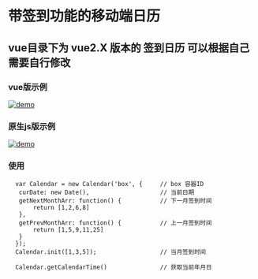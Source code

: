 # 带签到功能的移动端日历

## vue目录下为 vue2.X 版本的 签到日历 可以根据自己需要自行修改

### vue版示例
   [![demo](https://github.com/Arguiwu/calendar/blob/master/img/vue-demo.png)]()


### 原生js版示例

 [![demo](https://github.com/Arguiwu/calendar/blob/master/img/demo.png)]()

 ### 使用
 ```
   var Calendar = new Calendar('box', {		// box 容器ID
   	curDate: new Date(),					// 当前日期
   	getNextMonthArr: function() {			// 下一月签到时间
   		return [1,2,6,8]
   	},
   	getPrevMonthArr: function() {			// 上一月签到时间
   		return [1,5,9,11,25]
   	}
   });
   Calendar.init([1,3,5]);					// 当月签到时间

   Calendar.getCalendarTime()  				// 获取当前年月日

 ```